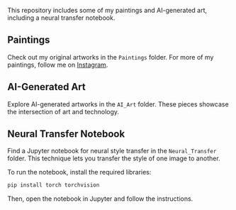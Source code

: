 
This repository includes some of my paintings and AI-generated art, including a neural transfer notebook.

## Paintings

Check out my original artworks in the `Paintings` folder. For more of my paintings, follow me on [Instagram](https://www.instagram.com/kyramichel_art).

## AI-Generated Art

Explore AI-generated artworks in the `AI_Art` folder. These pieces showcase the intersection of art and technology.

## Neural Transfer Notebook

Find a Jupyter notebook for neural style transfer in the `Neural_Transfer` folder. This technique lets you transfer the style of one image to another.

To run the notebook, install the required libraries:

```bash
pip install torch torchvision
```

Then, open the notebook in Jupyter and follow the instructions.

